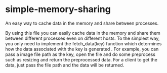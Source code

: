 # simple-memory-sharing
An easy way to cache data in the memory and share between processes.

By using this file you can easily cache data in the memory and share them between different processes even on different hosts.
To the simplest way, you only need to implement the fetch_data(key) function which determines how the data  associated with the key is generated . For example, you can pass a image file path as the key, open the file and do some preprocess such as resizing and return the preprocessed data.  For a client to get the data, just pass the file path and the data will be returned.
